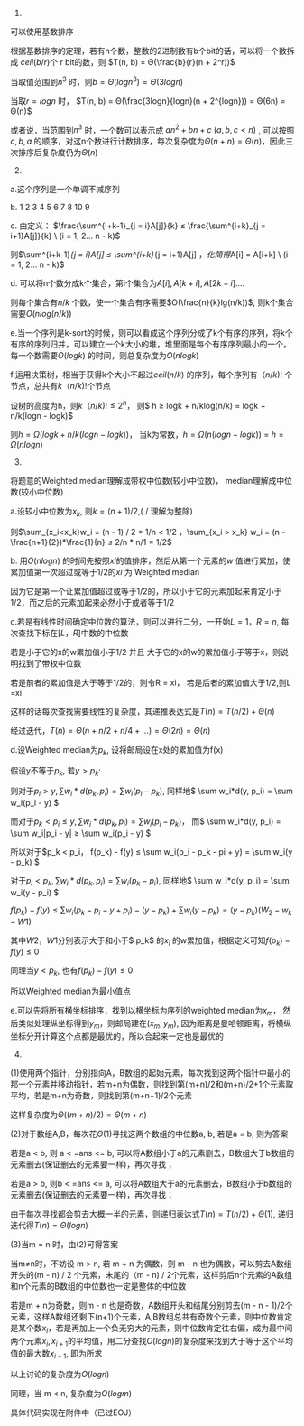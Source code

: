 1.

可以使用基数排序

根据基数排序的定理，若有n个数，整数的2进制数有b个bit的话，可以将一个数拆成 $ceil(b/r)$个 r bit的数，则 $T(n, b) = Θ(\frac{b}{r}(n + 2^r))$

当取值范围到$n^3$ 时，则$b = Θ(logn^3) = Θ(3logn)$

当取$r = logn$ 时，  $T(n, b) = Θ(\frac{3logn}{logn}(n + 2^{logn})) = Θ(6n) = Θ(n)$ 

或者说，当范围到$n^3$ 时，一个数可以表示成 $an^2 + bn + c \ (a, b, c < n)$ , 可以按照$c, b, a$ 的顺序，对这n个数进行计数排序，每次复杂度为$Θ(n + n) = Θ(n)$，因此三次排序后复杂度仍为$Θ(n)$



2.

a.这个序列是一个单调不减序列

b. 1 2 3 4 5 6 7 8 10 9

c. 由定义： $\frac{\sum^{i+k-1}_{j = i}A[j]}{k} ≤ \frac{\sum^{i+k}_{j = i+1}A[j]}{k} \ (i = 1, 2... n - k)$

则$\sum^{i+k-1}_{j = i}A[j] ≤ \sum^{i+k}_{j = i+1}A[j] $， 化简得$A[i] = A[i+k] \ (i = 1, 2... n - k)$ 

d. 可以将n个数分成k个集合，第i个集合为$A[i], A[k+i],A[2k+i]....$

则每个集合有$n/k$ 个数，使一个集合有序需要$O(\frac{n}{k}lg(n/k))$, 则k个集合需要$O(nlog(n/k))$

e.当一个序列是k-sort的时候，则可以看成这个序列分成了k个有序的序列，将k个有序的序列归并，可以建立一个k大小的堆，堆里面是每个有序序列最小的一个，每一个数需要$O(logk)$ 的时间，则总复杂度为$O(nlogk)$

f.运用决策树，相当于获得k个大小不超过$ceil(n/k)$ 的序列，每个序列有$（n/k)!$ 个节点，总共有$k（n/k)!$个节点

设树的高度为h，则$k（n/k)! ≤ 2^h$， 则$ h ≥ logk + n/klog(n/k) = logk + n/k(logn - logk)$

则$h = \Omega(logk + n/k(logn - logk))$， 当k为常数，$h = \Omega(n(logn - logk))$ = $h = \Omega(nlogn)$



3.

将题意的Weighted median理解成带权中位数(较小中位数)， median理解成中位数(较小中位数)

a.设较小中位数为$x_k$, 则$k = (n + 1) / 2,$( / 理解为整除)  

则$\sum_{x_i<x_k}w_i = (n - 1) / 2 * 1/n < 1/2 $，$\sum_{x_i > x_k} w_i = (n - \frac{n+1}{2})*\frac{1}{n} ≤ 2/n * n/1 = 1/2$

b. 用$O(nlogn)$ 的时间先按照$xi$的值排序，然后从第一个元素的$w$ 值进行累加，使累加值第一次超过或等于1/2的$xi$ 为 Weighted median

因为它是第一个让累加值超过或等于1/2的，所以小于它的元素加起来肯定小于1/2，而之后的元素加起来必然小于或者等于1/2

c.若是有线性时间确定中位数的算法，则可以进行二分，一开始$L = 1， R = n$, 每次查找下标在$[L，R]$中数的中位数

若是小于它的x的w累加值小于1/2 并且 大于它的x的w的累加值小于等于x，则说明找到了带权中位数

若是前者的累加值是大于等于1/2的，则令R = xi， 若是后者的累加值大于1/2,则L =xi

这样的话每次查找需要线性的复杂度，其递推表达式是$T(n) = T(n/2) + Θ(n)$

经过迭代，$T(n) = Θ(n + n / 2 + n / 4 +...) = Θ(2n) = Θ(n)$

d.设Weighted median为$p_k$, 设将邮局设在x处的累加值为f(x)

假设y不等于$p_k$, 若$y > p_k$:

则对于$p_i > y, \sum w_i*d(p_k, p_i) = \sum w_i(p_i - p_k)$, 同样地$ \sum w_i*d(y, p_i) = \sum w_i(p_i - y) $

而对于$p_k < p_i ≤ y, \sum w_i*d(p_k, p_i) = \sum w_i(p_i - p_k)$， 而$ \sum w_i*d(y, p_i) = \sum w_i|p_i - y| ≥ \sum w_i(p_i - y) $

所以对于$p_k < p_i， f(p_k) - f(y) ≤ \sum w_i(p_i - p_k - pi + y) = \sum w_i(y - p_k)  $

对于$p_i < p_k, \sum w_i*d(p_k, p_i) = \sum w_i(p_k - p_i)$, 同样地$ \sum w_i*d(y, p_i) = \sum w_i(y - p_i) $

$f(p_k) - f(y) ≤ \sum w_i(p_k - p_i - y + p_i) - (y - p_k) + \sum w_i(y - p_k) = (y - p_k)(W_2 - w_k - W1)$   

其中$W2，W1$分别表示大于和小于$ p_k$ 的$x_i$ 的w累加值，根据定义可知$f(p_k) - f(y) ≤ 0$

同理当$y < p_k$, 也有$f(p_k) - f(y) ≤ 0$

所以Weighted median为最小值点

e.可以先将所有横坐标排序，找到以横坐标为序列的weighted median为$x_m$， 然后类似处理纵坐标得到$y_m$，则邮局建在$(x_m, y_m)$, 因为距离是曼哈顿距离，将横纵坐标分开计算这个点都是最优的，所以合起来一定也是最优的



4.

(1)使用两个指针，分别指向A，B数组的起始元素，每次找到这两个指针中最小的那一个元素并移动指针，若m+n为偶数，则找到第(m+n)/2和(m+n)/2+1个元素取平均，若是m+n为奇数，则找到第(m+n+1)/2个元素

这样复杂度为$Θ((m+n)/2) = Θ(m+n)$

(2)对于数组A,B，每次花$Θ(1)$寻找这两个数组的中位数a, b, 若是a = b, 则为答案

若是a < b, 则 a < =ans <= b, 可以将A数组小于a的元素删去，B数组大于b数组的元素删去(保证删去的元素要一样)，再次寻找；

若是a > b, 则b < =ans <= a, 可以将A数组大于a的元素删去，B数组小于b数组的元素删去(保证删去的元素要一样)，再次寻找；

由于每次寻找都会剪去大概一半的元素，则递归表达式$T(n) = T(n/2) + Θ(1)$, 递归迭代得$T(n) = Θ(logn)$

(3)当m = n 时，由(2)可得答案

当m≠n时，不妨设 m > n, 若 m + n 为偶数，则 m - n 也为偶数，可以剪去A数组开头的(m - n) / 2 个元素，末尾的（m - n) / 2个元素，这样剪后n个元素的A数组和n个元素的B数组的中位数也一定是整体的中位数

若是m + n为奇数，则m - n 也是奇数，A数组开头和结尾分别剪去(m - n - 1)/2个元素，这样A数组还剩下(n+1)个元素，A,B数组总共有奇数个元素，则中位数肯定是某个数$x_i$，若是再加上一个负无穷大的元素，则中位数肯定往右偏，成为最中间两个元素$x_i, x_{i+1}$的平均值，用二分查找$O(logn)$的复杂度来找到大于等于这个平均值的最大数$x_{i+1}$, 即为所求

以上讨论的复杂度为$O(logn)$

同理，当 m < n, 复杂度为$O(logm)$

具体代码实现在附件中（已过EOJ）